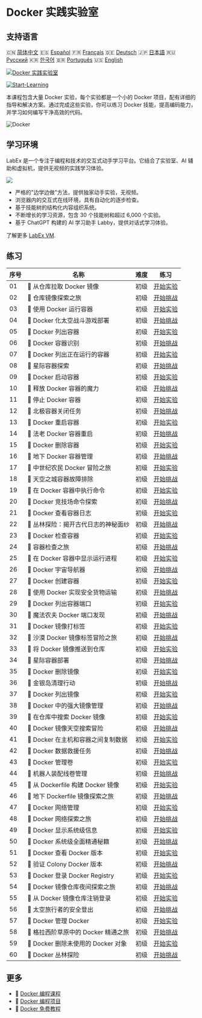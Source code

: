 # Docker 实践实验室

## 支持语言

🇨🇳 [简体中文](README_zh.md) 🇪🇸 [Español](README_es.md) 🇫🇷 [Français](README_fr.md) 🇩🇪 [Deutsch](README_de.md) 🇯🇵 [日本語](README_ja.md) 🇷🇺 [Русский](README_ru.md) 🇰🇷 [한국어](README_ko.md) 🇧🇷 [Português](README_pt.md) 🇺🇸 [English](README.md) 

[![Docker 实践实验室](https://cover-creator.labex.io/docker-practice-labs.png?lang=zh)](https://labex.io/zh/courses/docker-practice-labs)

[![Start-Learning](https://img.shields.io/badge/Start-Learning-whitesmoke?style=for-the-badge)](https://labex.io/zh/courses/docker-practice-labs)

本课程包含大量 Docker 实验，每个实验都是一个小的 Docker 项目，配有详细的指导和解决方案。通过完成这些实验，你可以练习 Docker 技能，提高编码能力，并学习如何编写干净高效的代码。

![Docker](https://img.shields.io/badge/Docker-whitesmoke?style=for-the-badge&logo=docker)


## 学习环境

LabEx 是一个专注于编程和技术的交互式动手学习平台。它结合了实验室、AI 辅助和虚拟机，提供无视频的实践学习体验。

![](https://tutorial-screenshot.getvm.io/images/vm-1725247253.png)

- 严格的"边学边做"方法，提供独家动手实验，无视频。
- 浏览器内的交互式在线环境，具有自动化的逐步检查。
- 基于技能树的结构化内容组织系统。
- 不断增长的学习资源，包含 30 个技能树和超过 6,000 个实验。
- 基于 ChatGPT 构建的 AI 学习助手 Labby，提供对话式学习体验。

了解更多 [LabEx VM](https://support.labex.io/using-labex/virtual-machine).

## 练习

|   序号 | 名称                                | 难度   | 练习                                                                                                                             |
|--------|-------------------------------------|--------|----------------------------------------------------------------------------------------------------------------------------------|
|     01 | 📖 从仓库拉取 Docker 镜像           | 初级   | <a target='_blank' href='https://labex.io/zh/tutorials/docker-docker-pull-image-from-repository-271485'>开始实验</a>             |
|     02 | 🎯 仓库镜像探索之旅                 | 初级   | <a target='_blank' href='https://labex.io/zh/labs/docker-repository-image-quest-271484'>开始挑战</a>                             |
|     03 | 📖 使用 Docker 运行容器             | 初级   | <a target='_blank' href='https://labex.io/zh/tutorials/docker-docker-run-a-container-271495'>开始实验</a>                        |
|     04 | 🎯 Docker 化太空战斗游戏部署        | 初级   | <a target='_blank' href='https://labex.io/zh/labs/docker-dockerized-space-battles-deployment-271494'>开始挑战</a>                |
|     05 | 📖 Docker 列出容器                  | 初级   | <a target='_blank' href='https://labex.io/zh/tutorials/docker-docker-list-containers-271475'>开始实验</a>                        |
|     06 | 🎯 Docker 容器识别                  | 初级   | <a target='_blank' href='https://labex.io/zh/tutorials/docker-docker-container-identification-271474'>开始挑战</a>               |
|     07 | 📖 Docker 列出正在运行的容器        | 初级   | <a target='_blank' href='https://labex.io/zh/tutorials/docker-docker-list-running-containers-271483'>开始实验</a>                |
|     08 | 🎯 星际容器探索                     | 初级   | <a target='_blank' href='https://labex.io/zh/labs/docker-interstellar-container-exploration-271482'>开始挑战</a>                 |
|     09 | 📖 Docker 启动容器                  | 初级   | <a target='_blank' href='https://labex.io/zh/tutorials/docker-docker-start-container-271499'>开始实验</a>                        |
|     10 | 🎯 释放 Docker 容器的魔力           | 初级   | <a target='_blank' href='https://labex.io/zh/labs/docker-docker-container-magic-unleashed-271498'>开始挑战</a>                   |
|     11 | 📖 停止 Docker 容器                 | 初级   | <a target='_blank' href='https://labex.io/zh/tutorials/docker-docker-stop-container-271501'>开始实验</a>                         |
|     12 | 🎯 北极容器关闭任务                 | 初级   | <a target='_blank' href='https://labex.io/zh/labs/docker-arctic-container-shutdown-mission-271500'>开始挑战</a>                  |
|     13 | 📖 Docker 重启容器                  | 初级   | <a target='_blank' href='https://labex.io/zh/tutorials/docker-docker-restart-container-271489'>开始实验</a>                      |
|     14 | 🎯 法老 Docker 容器重启             | 初级   | <a target='_blank' href='https://labex.io/zh/labs/docker-pharaohs-docker-container-restart-271488'>开始挑战</a>                  |
|     15 | 📖 Docker 删除容器                  | 初级   | <a target='_blank' href='https://labex.io/zh/tutorials/docker-docker-remove-container-271491'>开始实验</a>                       |
|     16 | 🎯 地下 Docker 容器管理             | 初级   | <a target='_blank' href='https://labex.io/zh/labs/docker-underground-docker-container-management-271490'>开始挑战</a>            |
|     17 | 📖 中世纪农民 Docker 冒险之旅       | 初级   | <a target='_blank' href='https://labex.io/zh/tutorials/docker-medieval-farmers-docker-adventure-271453'>开始实验</a>             |
|     18 | 🎯 天空之城容器故障排除             | 初级   | <a target='_blank' href='https://labex.io/zh/labs/docker-sky-city-container-troubleshoot-271452'>开始挑战</a>                    |
|     19 | 📖 在 Docker 容器中执行命令         | 初级   | <a target='_blank' href='https://labex.io/zh/tutorials/docker-docker-execute-command-in-container-271461'>开始实验</a>           |
|     20 | 🎯 Docker 竞技场命令探索            | 初级   | <a target='_blank' href='https://labex.io/zh/labs/docker-docker-arena-command-quest-271460'>开始挑战</a>                         |
|     21 | 📖 Docker 查看容器日志              | 初级   | <a target='_blank' href='https://labex.io/zh/tutorials/docker-docker-view-container-logs-271473'>开始实验</a>                    |
|     22 | 🎯 丛林探险：揭开古代日志的神秘面纱 | 初级   | <a target='_blank' href='https://labex.io/zh/tutorials/docker-jungle-expedition-uncovering-ancient-logs-271472'>开始挑战</a>     |
|     23 | 📖 Docker 检查容器                  | 初级   | <a target='_blank' href='https://labex.io/zh/tutorials/docker-docker-inspect-container-271467'>开始实验</a>                      |
|     24 | 🎯 容器检查之旅                     | 初级   | <a target='_blank' href='https://labex.io/zh/labs/docker-container-inspection-adventure-271466'>开始挑战</a>                     |
|     25 | 📖 在 Docker 容器中显示运行进程     | 初级   | <a target='_blank' href='https://labex.io/zh/tutorials/docker-docker-display-running-processes-in-container-271507'>开始实验</a> |
|     26 | 🎯 Docker 宇宙导航器                | 初级   | <a target='_blank' href='https://labex.io/zh/labs/docker-docker-universe-navigator-271506'>开始挑战</a>                          |
|     27 | 📖 Docker 创建容器                  | 初级   | <a target='_blank' href='https://labex.io/zh/tutorials/docker-docker-create-container-271459'>开始实验</a>                       |
|     28 | 🎯 使用 Docker 实现安全货物运输     | 初级   | <a target='_blank' href='https://labex.io/zh/labs/docker-secure-cargo-transport-with-docker-271458'>开始挑战</a>                 |
|     29 | 📖 Docker 列出容器端口              | 初级   | <a target='_blank' href='https://labex.io/zh/tutorials/docker-docker-list-container-ports-271479'>开始实验</a>                   |
|     30 | 🎯 魔法农夫 Docker 端口发现         | 初级   | <a target='_blank' href='https://labex.io/zh/labs/docker-magic-farmers-docker-port-discovery-271478'>开始挑战</a>                |
|     31 | 📖 Docker 镜像打标签                | 初级   | <a target='_blank' href='https://labex.io/zh/tutorials/docker-docker-tag-an-image-271505'>开始实验</a>                           |
|     32 | 🎯 沙漠 Docker 镜像标签冒险之旅     | 初级   | <a target='_blank' href='https://labex.io/zh/labs/docker-desert-docker-image-tagging-adventure-271504'>开始挑战</a>              |
|     33 | 📖 将 Docker 镜像推送到仓库         | 初级   | <a target='_blank' href='https://labex.io/zh/tutorials/docker-docker-push-image-to-repository-271487'>开始实验</a>               |
|     34 | 🎯 星际容器部署                     | 初级   | <a target='_blank' href='https://labex.io/zh/labs/docker-interstellar-container-deployment-271486'>开始挑战</a>                  |
|     35 | 📖 Docker 删除镜像                  | 初级   | <a target='_blank' href='https://labex.io/zh/tutorials/docker-docker-remove-image-271493'>开始实验</a>                           |
|     36 | 🎯 金银岛清理行动                   | 初级   | <a target='_blank' href='https://labex.io/zh/labs/docker-treasure-island-cleanup-271492'>开始挑战</a>                            |
|     37 | 📖 Docker 列出镜像                  | 初级   | <a target='_blank' href='https://labex.io/zh/tutorials/docker-docker-list-images-271463'>开始实验</a>                            |
|     38 | 🎯 Docker 中的强大镜像管理          | 初级   | <a target='_blank' href='https://labex.io/zh/labs/docker-superpower-image-organization-in-docker-271462'>开始挑战</a>            |
|     39 | 📖 在仓库中搜索 Docker 镜像         | 初级   | <a target='_blank' href='https://labex.io/zh/tutorials/docker-docker-search-images-in-repository-271497'>开始实验</a>            |
|     40 | 🎯 Docker 镜像天空搜索冒险          | 初级   | <a target='_blank' href='https://labex.io/zh/labs/docker-docker-image-sky-search-adventure-271496'>开始挑战</a>                  |
|     41 | 📖 Docker 在主机和容器之间复制数据  | 初级   | <a target='_blank' href='https://labex.io/zh/tutorials/docker-docker-copy-data-between-host-and-container-271457'>开始实验</a>   |
|     42 | 🎯 Docker 数据救援任务              | 初级   | <a target='_blank' href='https://labex.io/zh/labs/docker-docker-data-rescue-mission-271456'>开始挑战</a>                         |
|     43 | 📖 Docker 管理卷                    | 初级   | <a target='_blank' href='https://labex.io/zh/tutorials/docker-docker-manage-volumes-271511'>开始实验</a>                         |
|     44 | 🎯 机器人装配线卷管理               | 初级   | <a target='_blank' href='https://labex.io/zh/labs/docker-robotic-assembly-line-volume-management-271510'>开始挑战</a>            |
|     45 | 📖 从 Dockerfile 构建 Docker 镜像   | 初级   | <a target='_blank' href='https://labex.io/zh/tutorials/docker-docker-build-image-from-dockerfile-271455'>开始实验</a>            |
|     46 | 🎯 地下 Dockerfile 镜像探索之旅     | 初级   | <a target='_blank' href='https://labex.io/zh/labs/docker-underground-dockerfile-image-quest-271454'>开始挑战</a>                 |
|     47 | 📖 Docker 网络管理                  | 初级   | <a target='_blank' href='https://labex.io/zh/tutorials/docker-docker-manage-networks-271477'>开始实验</a>                        |
|     48 | 🎯 Docker 网络探索之旅              | 初级   | <a target='_blank' href='https://labex.io/zh/labs/docker-docker-networking-adventure-271476'>开始挑战</a>                        |
|     49 | 📖 Docker 显示系统级信息            | 初级   | <a target='_blank' href='https://labex.io/zh/tutorials/docker-docker-display-system-wide-information-271465'>开始实验</a>        |
|     50 | 🎯 Docker 系统级全面精通秘籍        | 初级   | <a target='_blank' href='https://labex.io/zh/labs/docker-dockers-mystical-system-wide-mastery-271464'>开始挑战</a>               |
|     51 | 📖 Docker 查看 Docker 版本          | 初级   | <a target='_blank' href='https://labex.io/zh/tutorials/docker-docker-show-docker-version-271509'>开始实验</a>                    |
|     52 | 🎯 验证 Colony Docker 版本          | 初级   | <a target='_blank' href='https://labex.io/zh/labs/docker-verifying-colony-docker-version-271508'>开始挑战</a>                    |
|     53 | 📖 Docker 登录 Docker Registry      | 初级   | <a target='_blank' href='https://labex.io/zh/tutorials/docker-docker-log-into-docker-registry-271469'>开始实验</a>               |
|     54 | 🎯 Docker 镜像仓库夜间探索之旅      | 初级   | <a target='_blank' href='https://labex.io/zh/labs/docker-docker-registry-night-quest-271468'>开始挑战</a>                        |
|     55 | 📖 从 Docker 镜像仓库注销登录       | 初级   | <a target='_blank' href='https://labex.io/zh/tutorials/docker-docker-log-out-from-docker-registry-271471'>开始实验</a>           |
|     56 | 🎯 太空旅行者的安全登出             | 初级   | <a target='_blank' href='https://labex.io/zh/labs/docker-secure-logout-for-space-travelers-271470'>开始挑战</a>                  |
|     57 | 📖 Docker 管理 Docker               | 初级   | <a target='_blank' href='https://labex.io/zh/tutorials/docker-docker-manage-docker-271503'>开始实验</a>                          |
|     58 | 🎯 格拉西阶草原中的 Docker 精通之旅 | 初级   | <a target='_blank' href='https://labex.io/zh/labs/docker-docker-mastery-in-gelasian-grasslands-271502'>开始挑战</a>              |
|     59 | 📖 Docker 删除未使用的 Docker 对象  | 初级   | <a target='_blank' href='https://labex.io/zh/tutorials/docker-docker-remove-unused-docker-objects-271481'>开始实验</a>           |
|     60 | 🎯 Docker 丛林探险                  | 初级   | <a target='_blank' href='https://labex.io/zh/labs/docker-docker-jungle-expedition-271480'>开始挑战</a>                           |

## 更多

- 🔗 [Docker 编程课程](https://github.com/labex-labs/awesome-programming-courses)
- 🔗 [Docker 编程项目](https://github.com/labex-labs/awesome-programming-projects)
- 🔗 [Docker 免费教程](https://github.com/labex-labs/docker-free-tutorials)

